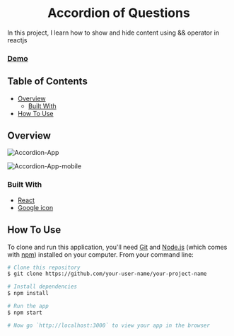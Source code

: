 <h1 align="center">Accordion of Questions </h1>
   
   In this project, I learn how to show and hide content using && operator in reactjs
<!-- DEMO -->
 
### [Demo](https://jyotip101.github.io/accordion-in-react/)

<!-- TABLE OF CONTENTS -->

## Table of Contents

- [Overview](#overview)
  - [Built With](#built-with)
- [How To Use](#how-to-use)

<!-- OVERVIEW -->

## Overview

![Accordion-App](https://user-images.githubusercontent.com/66724598/148348578-09d7677a-7e8c-4e7f-81ac-ff7c1cd7b9b3.png)

![Accordion-App-mobile](https://user-images.githubusercontent.com/66724598/148348584-a24617db-c238-44ff-bec5-8e28ae09c7c1.png)

### Built With

- [React](https://reactjs.org/)
- [Google icon](https://fonts.google.com/icons)

## How To Use

To clone and run this application, you'll need [Git](https://git-scm.com) and [Node.js](https://nodejs.org/en/download/) (which comes with [npm](http://npmjs.com)) installed on your computer. From your command line:

```bash
# Clone this repository
$ git clone https://github.com/your-user-name/your-project-name

# Install dependencies
$ npm install

# Run the app
$ npm start

# Now go `http://localhost:3000` to view your app in the browser
```
